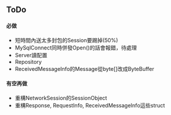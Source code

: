 ﻿## ToDo

#### 必做
- 短時間內送太多封包的Session要踢掉(50%)
- MySqlConnect同時併發Open()的話會報錯，待處理
- Server讀配置
- Repository
- ReceivedMessageInfo的Message從byte[]改成ByteBuffer

#### 有空再做
- 重構NetworkSession的SessionObject
- 重構Response, RequestInfo, ReceivedMessageInfo這些struct